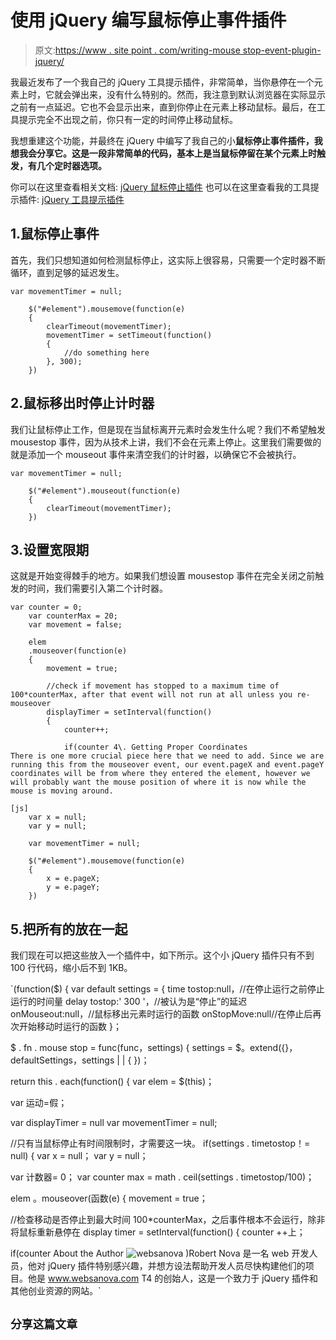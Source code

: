 # 使用 jQuery 编写鼠标停止事件插件

> 原文:[https://www . site point . com/writing-mouse stop-event-plugin-jquery/](https://www.sitepoint.com/writing-mousestop-event-plugin-jquery/)

我最近发布了一个我自己的 jQuery 工具提示插件，非常简单，当你悬停在一个元素上时，它就会弹出来，没有什么特别的。然而，我注意到默认浏览器在实际显示之前有一点延迟。它也不会显示出来，直到你停止在元素上移动鼠标。最后，在工具提示完全不出现之前，你只有一定的时间停止移动鼠标。

我想重建这个功能，并最终在 jQuery 中编写了我自己的小**鼠标停止事件插件，我想我会分享它。这是一段非常简单的代码，基本上是当鼠标停留在某个元素上时触发，有几个定时器选项。**

你可以在这里查看相关文档: [jQuery 鼠标停止插件](http://www.websanova.com/plugins/websanova/mousestop)
也可以在这里查看我的工具提示插件: [jQuery 工具提示插件](http://www.websanova.com/plugins/websanova/tooltip)

## 1.鼠标停止事件

首先，我们只想知道如何检测鼠标停止，这实际上很容易，只需要一个定时器不断循环，直到足够的延迟发生。

```
var movementTimer = null;

    $("#element").mousemove(function(e)
    {
    	clearTimeout(movementTimer);
    	movementTimer = setTimeout(function()
    	{
    		//do something here
    	}, 300);
    })
```

## 2.鼠标移出时停止计时器

我们让鼠标停止工作，但是现在当鼠标离开元素时会发生什么呢？我们不希望触发 mousestop 事件，因为从技术上讲，我们不会在元素上停止。这里我们需要做的就是添加一个 mouseout 事件来清空我们的计时器，以确保它不会被执行。

```
var movementTimer = null;

    $("#element").mouseout(function(e)
    {
    	clearTimeout(movementTimer);
    })
```

## 3.设置宽限期

这就是开始变得棘手的地方。如果我们想设置 mousestop 事件在完全关闭之前触发的时间，我们需要引入第二个计时器。

```
var counter = 0;
    var counterMax = 20;
    var movement = false;

    elem
    .mouseover(function(e)
    {
    	movement = true;

    	//check if movement has stopped to a maximum time of 100*counterMax, after that event will not run at all unless you re-mouseover
    	displayTimer = setInterval(function()
    	{
    		counter++;

    		if(counter 4\. Getting Proper Coordinates
There is one more crucial piece here that we need to add. Since we are running this from the mouseover event, our event.pageX and event.pageY coordinates will be from where they entered the element, however we will probably want the mouse position of where it is now while the mouse is moving around.

[js]
    var x = null;
    var y = null;

    var movementTimer = null;

    $("#element").mousemove(function(e)
    {
    	x = e.pageX;
    	y = e.pageY;
    })
```

## 5.把所有的放在一起

我们现在可以把这些放入一个插件中，如下所示。这个小 jQuery 插件只有不到 100 行代码，缩小后不到 1KB。

 `(function($)
{
var default settings =
{
time tostop:null，//在停止运行之前停止运行的时间量
delay tostop:' 300 '，//被认为是“停止”的延迟
onMouseout:null，//鼠标移出元素时运行的函数
onStopMove:null//在停止后再次开始移动时运行的函数
}；

$ . fn . mouse stop = func(func，settings)
{
settings = $。extend({}，defaultSettings，settings | | { })；

return this . each(function()
{
var elem = $(this)；

var 运动=假；

var displayTimer = null
var movementTimer = null;

//只有当鼠标停止有时间限制时，才需要这一块。
if(settings . timetostop！= null)
{
var x = null；
var y = null；

var 计数器= 0；
var counter max = math . ceil(settings . timetostop/100)；

elem
。mouseover(函数(e)
{
movement = true；

//检查移动是否停止到最大时间 100*counterMax，之后事件根本不会运行，除非将鼠标重新悬停在
display timer = setInterval(function()
{
counter ++上；

if(counter About the Author
![websanova](../Images/0b914474a88436a2e1a78b50b7abdf04.png "websanova_avatar")
)Robert Nova 是一名 web 开发人员，他对 jQuery 插件特别感兴趣，并想方设法帮助开发人员尽快构建他们的项目。他是 www.websanova.com T4 的创始人，这是一个致力于 jQuery 插件和其他创业资源的网站。` 

## `分享这篇文章`